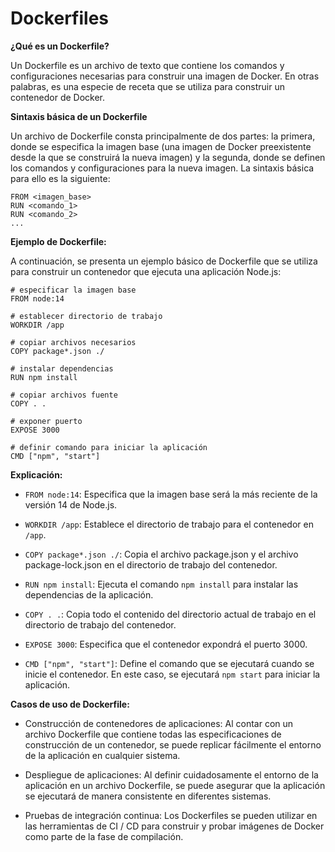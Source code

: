 # Dockerfiles

**¿Qué es un Dockerfile?**

Un Dockerfile es un archivo de texto que contiene los comandos y configuraciones necesarias para construir una imagen de Docker. En otras palabras, es una especie de receta que se utiliza para construir un contenedor de Docker. 

**Sintaxis básica de un Dockerfile**

Un archivo de Dockerfile consta principalmente de dos partes: la primera, donde se especifica la imagen base (una imagen de Docker preexistente desde la que se construirá la nueva imagen) y la segunda, donde se definen los comandos y configuraciones para la nueva imagen. La sintaxis básica para ello es la siguiente:

```
FROM <imagen_base>
RUN <comando_1>
RUN <comando_2>
...
```

**Ejemplo de Dockerfile:**

A continuación, se presenta un ejemplo básico de Dockerfile que se utiliza para construir un contenedor que ejecuta una aplicación Node.js:

```
# especificar la imagen base
FROM node:14

# establecer directorio de trabajo
WORKDIR /app

# copiar archivos necesarios
COPY package*.json ./

# instalar dependencias
RUN npm install

# copiar archivos fuente
COPY . .

# exponer puerto
EXPOSE 3000

# definir comando para iniciar la aplicación
CMD ["npm", "start"]
```

**Explicación:**

- `FROM node:14`: Especifica que la imagen base será la más reciente de la versión 14 de Node.js.

- `WORKDIR /app`: Establece el directorio de trabajo para el contenedor en `/app`.

- `COPY package*.json ./`: Copia el archivo package.json y el archivo package-lock.json en el directorio de trabajo del contenedor.

- `RUN npm install`: Ejecuta el comando `npm install` para instalar las dependencias de la aplicación.

- `COPY . .`: Copia todo el contenido del directorio actual de trabajo en el directorio de trabajo del contenedor.

- `EXPOSE 3000`: Especifica que el contenedor expondrá el puerto 3000.

- `CMD ["npm", "start"]`: Define el comando que se ejecutará cuando se inicie el contenedor. En este caso, se ejecutará `npm start` para iniciar la aplicación.

**Casos de uso de Dockerfile:**

- Construcción de contenedores de aplicaciones: Al contar con un archivo Dockerfile que contiene todas las especificaciones de construcción de un contenedor, se puede replicar fácilmente el entorno de la aplicación en cualquier sistema.

- Despliegue de aplicaciones: Al definir cuidadosamente el entorno de la aplicación en un archivo Dockerfile, se puede asegurar que la aplicación se ejecutará de manera consistente en diferentes sistemas.

- Pruebas de integración continua: Los Dockerfiles se pueden utilizar en las herramientas de CI / CD para construir y probar imágenes de Docker como parte de la fase de compilación.